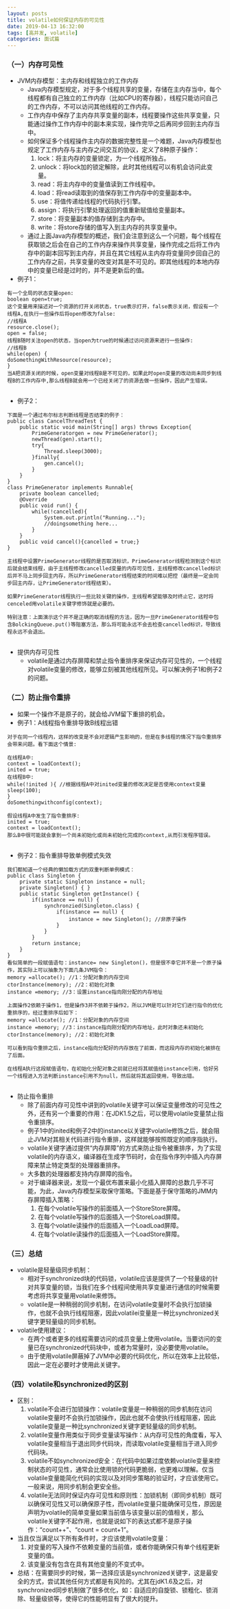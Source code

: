 ```yaml
---
layout: posts
title: volatile如何保证内存的可见性
date: 2019-04-13 16:32:00
tags: [高并发, volatile]
categories: 面试篇
---
```


### （一）内存可见性

- JVM内存模型：主内存和线程独立的工作内存
  - Java内存模型规定，对于多个线程共享的变量，存储在主内存当中，每个线程都有自己独立的工作内存（比如CPU的寄存器），线程只能访问自己的工作内存，不可以访问其他线程的工作内存。
  - 工作内存中保存了主内存共享变量的副本，线程要操作这些共享变量，只能通过操作工作内存中的副本来实现，操作完毕之后再同步回到主内存当中。<!-- more -->
  - 如何保证多个线程操作主内存的数据完整性是一个难题，Java内存模型也规定了工作内存与主内存之间交互的协议，定义了8种原子操作：
    1. lock：将主内存的变量锁定，为一个线程所独占。
    2. unlock：将lock加的锁定解除，此时其他线程可以有机会访问此变量。
    3. read：将主内存中的变量值读到工作线程中。
    4. load：将read读取到的值保存到工作内存中的变量副本中。
    5. use：将值传递给线程的代码执行引擎。
    6. assign：将执行引擎处理返回的值重新赋值给变量副本。
    7. store：将变量副本的值存储到主内存中。
    8. write：将store存储的值写入到主内存的共享变量中。
  - 通过上面Java内存模型的概述，我们会注意到这么一个问题，每个线程在获取锁之后会在自己的工作内存来操作共享变量，操作完成之后将工作内存中的副本回写到主内存，并且在其它线程从主内存将变量同步回自己的工作内存之前，共享变量的改变对其是不可见的。即其他线程的本地内存中的变量已经是过时的，并不是更新后的值。
- 例子1：

```
有一个全局的状态变量open:
boolean open=true;
这个变量用来描述对一个资源的打开关闭状态，true表示打开，false表示关闭，假设有一个线程A,在执行一些操作后将open修改为false:
//线程A
resource.close();
open = false;
线程B随时关注open的状态，当open为true的时候通过访问资源来进行一些操作:
//线程B
while(open) {
doSomethingWithResource(resource);
}
当A把资源关闭的时候，open变量对线程B是不可见的，如果此时open变量的改动尚未同步到线程B的工作内存中,那么线程B就会用一个已经关闭了的资源去做一些操作，因此产生错误。
```

![点击并拖拽以移动](data:image/gif;base64,R0lGODlhAQABAPABAP///wAAACH5BAEKAAAALAAAAAABAAEAAAICRAEAOw==)

- 例子2：

```
下面是一个通过布尔标志判断线程是否结束的例子：
public class CancelThreadTest {
    public static void main(String[] args) throws Exception{
        PrimeGeneratorgen = new PrimeGenerator();
        newThread(gen).start();
        try{
            Thread.sleep(3000);
        }finally{
            gen.cancel();
        }
    }
}
class PrimeGenerator implements Runnable{
    private boolean cancelled;
    @Override
    public void run() {
        while(!cancelled){
            System.out.println("Running...");
            //doingsomething here...
        }
    }
    public void cancel(){cancelled = true;}
}

主线程中设置PrimeGenerator线程的是否取消标识，PrimeGenerator线程检测到这个标识后就会结束线程，由于主线程修改cancelled变量的内存可见性，主线程修改cancelled标识后并不马上同步回主内存，所以PrimeGenerator线程结束的时间难以把控（最终是一定会同步回主内存，让PrimeGenerator线程结束）。

如果PrimeGenerator线程执行一些比较关键的操作，主线程希望能够及时终止它，这时将cenceled用volatile关键字修饰就是必要的。

特别注意：上面演示这个并不是正确的取消线程的方法，因为一旦PrimeGenerator线程中包含BolckingQueue.put()等阻塞方法，那么将可能永远不会去检查cancelled标识，导致线程永远不会退出。
```

![点击并拖拽以移动](data:image/gif;base64,R0lGODlhAQABAPABAP///wAAACH5BAEKAAAALAAAAAABAAEAAAICRAEAOw==)

- 提供内存可见性
  - volatile是通过内存屏障和禁止指令重排序来保证内存可见性的，一个线程对volatile变量的修改，能够立刻被其他线程所见。可以解决例子1和例子2的问题。

### （二）防止指令重排

- 如果一个操作不是原子的，就会给JVM留下重排的机会。
- 例子1：A线程指令重排导致B线程出错

```
对于在同一个线程内，这样的改变是不会对逻辑产生影响的，但是在多线程的情况下指令重排序会带来问题。看下面这个情景:

在线程A中:
context = loadContext();
inited = true;
在线程B中:
while(!inited ){ //根据线程A中对inited变量的修改决定是否使用context变量
sleep(100);
}
doSomethingwithconfig(context);

假设线程A中发生了指令重排序:
inited = true;
context = loadContext();
那么B中很可能就会拿到一个尚未初始化或尚未初始化完成的context,从而引发程序错误。
```

![点击并拖拽以移动](data:image/gif;base64,R0lGODlhAQABAPABAP///wAAACH5BAEKAAAALAAAAAABAAEAAAICRAEAOw==)

- 例子2：指令重排导致单例模式失效

```
我们都知道一个经典的懒加载方式的双重判断单例模式：
public class Singleton {
    private static Singleton instance = null;
    private Singleton() { }
    public static Singleton getInstance() {
        if(instance == null) {
            synchronzied(Singleton.class) {
                if(instance == null) {
                    instance = new Singleton(); //非原子操作
                }
            }
        }
        return instance;
    }
}
看似简单的一段赋值语句：instance= new Singleton()，但是很不幸它并不是一个原子操作，其实际上可以抽象为下面几条JVM指令：
memory =allocate(); //1：分配对象的内存空间
ctorInstance(memory); //2：初始化对象
instance =memory; //3：设置instance指向刚分配的内存地址

上面操作2依赖于操作1，但是操作3并不依赖于操作2，所以JVM是可以针对它们进行指令的优化重排序的，经过重排序后如下：
memory =allocate(); //1：分配对象的内存空间
instance =memory; //3：instance指向刚分配的内存地址，此时对象还未初始化
ctorInstance(memory); //2：初始化对象

可以看到指令重排之后，instance指向分配好的内存放在了前面，而这段内存的初始化被排在了后面。

在线程A执行这段赋值语句，在初始化分配对象之前就已经将其赋值给instance引用，恰好另一个线程进入方法判断instance引用不为null，然后就将其返回使用，导致出错。
```

![点击并拖拽以移动](data:image/gif;base64,R0lGODlhAQABAPABAP///wAAACH5BAEKAAAALAAAAAABAAEAAAICRAEAOw==)

- 防止指令重排
  - 除了前面内存可见性中讲到的volatile关键字可以保证变量修改的可见性之外，还有另一个重要的作用：在JDK1.5之后，可以使用volatile变量禁止指令重排序。
  - 例子1中的inited和例子2中的instance以关键字volatile修饰之后，就会阻止JVM对其相关代码进行指令重排，这样就能够按照既定的顺序指执行。
  - volatile关键字通过提供“内存屏障”的方式来防止指令被重排序，为了实现volatile的内存语义，编译器在生成字节码时，会在指令序列中插入内存屏障来禁止特定类型的处理器重排序。
  - 大多数的处理器都支持内存屏障的指令。
  - 对于编译器来说，发现一个最优布置来最小化插入屏障的总数几乎不可能，为此，Java内存模型采取保守策略。下面是基于保守策略的JMM内存屏障插入策略：
    1. 在每个volatile写操作的前面插入一个StoreStore屏障。
    2. 在每个volatile写操作的后面插入一个StoreLoad屏障。
    3. 在每个volatile读操作的后面插入一个LoadLoad屏障。
    4. 在每个volatile读操作的后面插入一个LoadStore屏障。

### （三）总结

- volatile是轻量级同步机制：
  - 相对于synchronized块的代码锁，volatile应该是提供了一个轻量级的针对共享变量的锁，当我们在多个线程间使用共享变量进行通信的时候需要考虑将共享变量用volatile来修饰。
  - volatile是一种稍弱的同步机制，在访问volatile变量时不会执行加锁操作，也就不会执行线程阻塞，因此volatilei变量是一种比synchronized关键字更轻量级的同步机制。
- volatile使用建议：
  - 在两个或者更多的线程需要访问的成员变量上使用volatile。当要访问的变量已在synchronized代码块中，或者为常量时，没必要使用volatile。
  - 由于使用volatile屏蔽掉了JVM中必要的代码优化，所以在效率上比较低，因此一定在必要时才使用此关键字。

### （四）volatile和synchronized的区别

- 区别：
  1. volatile不会进行加锁操作：volatile变量是一种稍弱的同步机制在访问volatile变量时不会执行加锁操作，因此也就不会使执行线程阻塞，因此volatile变量是一种比synchronized关键字更轻量级的同步机制。
  2. volatile变量作用类似于同步变量读写操作：从内存可见性的角度看，写入volatile变量相当于退出同步代码块，而读取volatile变量相当于进入同步代码块。
  3. volatile不如synchronized安全：在代码中如果过度依赖volatile变量来控制状态的可见性，通常会比使用锁的代码更脆弱，也更难以理解。仅当volatile变量能简化代码的实现以及对同步策略的验证时，才应该使用它。一般来说，用同步机制会更安全些。
  4. volatile无法同时保证内存可见性和原则性：加锁机制（即同步机制）既可以确保可见性又可以确保原子性，而volatile变量只能确保可见性，原因是声明为volatile的简单变量如果当前值与该变量以前的值相关，那么volatile关键字不起作用，也就是说如下的表达式都不是原子操作：“count++”、“count = count+1”。
- 当且仅当满足以下所有条件时，才应该使用volatile变量：
  1. 对变量的写入操作不依赖变量的当前值，或者你能确保只有单个线程更新变量的值。
  2. 该变量没有包含在具有其他变量的不变式中。
- 总结：在需要同步的时候，第一选择应该是synchronized关键字，这是最安全的方式，尝试其他任何方式都是有风险的。尤其在jdK1.6及之后，对synchronized同步机制做了很多优化，如：自适应的自旋锁、锁粗化、锁消除、轻量级锁等，使得它的性能明显有了很大的提升。